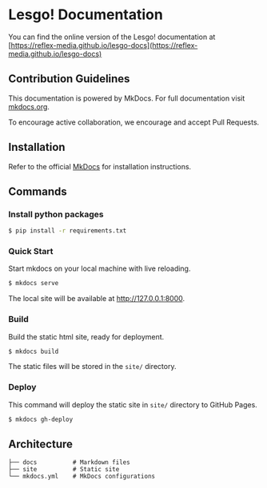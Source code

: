 # Lesgo! Documentation

You can find the online version of the Lesgo! documentation at [https://reflex-media.github.io/lesgo-docs](https://reflex-media.github.io/lesgo-docs)

## Contribution Guidelines

This documentation is powered by MkDocs. For full documentation visit [mkdocs.org](https://mkdocs.org).

To encourage active collaboration, we encourage and accept Pull Requests.

## Installation

Refer to the official [MkDocs](https://www.mkdocs.org/#installation) for installation instructions.

## Commands

### Install python packages

```bash
$ pip install -r requirements.txt
```

### Quick Start

Start mkdocs on your local machine with live reloading.

```bash
$ mkdocs serve
```

The local site will be available at http://127.0.0.1:8000.

### Build

Build the static html site, ready for deployment.

```bash
$ mkdocs build
```

The static files will be stored in the `site/` directory.

### Deploy

This command will deploy the static site in `site/` directory to GitHub Pages.

```bash
$ mkdocs gh-deploy
```

## Architecture

```
├── docs          # Markdown files
├── site          # Static site
└── mkdocs.yml    # MkDocs configurations
```
